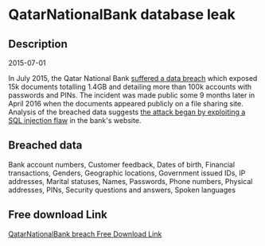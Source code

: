 # QatarNationalBank database leak

## Description

2015-07-01

In July 2015, the Qatar National Bank <a href="http://www.theregister.co.uk/2016/04/25/breaking_qatar_bank_hack/" target="_blank" rel="noopener">suffered a data breach</a> which exposed 15k documents totalling 1.4GB and detailing more than 100k accounts with passwords and PINs. The incident was made public some 9 months later in April 2016 when the documents appeared publicly on a file sharing site. Analysis of the breached data suggests <a href="http://blog.trendmicro.co.uk/qatar-bank-breach-lifts-the-veil-on-targeted-attack-strategies/#more-520" target="_blank" rel="noopener">the attack began by exploiting a SQL injection flaw</a> in the bank's website.

## Breached data

Bank account numbers, Customer feedback, Dates of birth, Financial transactions, Genders, Geographic locations, Government issued IDs, IP addresses, Marital statuses, Names, Passwords, Phone numbers, Physical addresses, PINs, Security questions and answers, Spoken languages

## Free download Link

[QatarNationalBank breach Free Download Link](https://tinyurl.com/2b2k277t)
